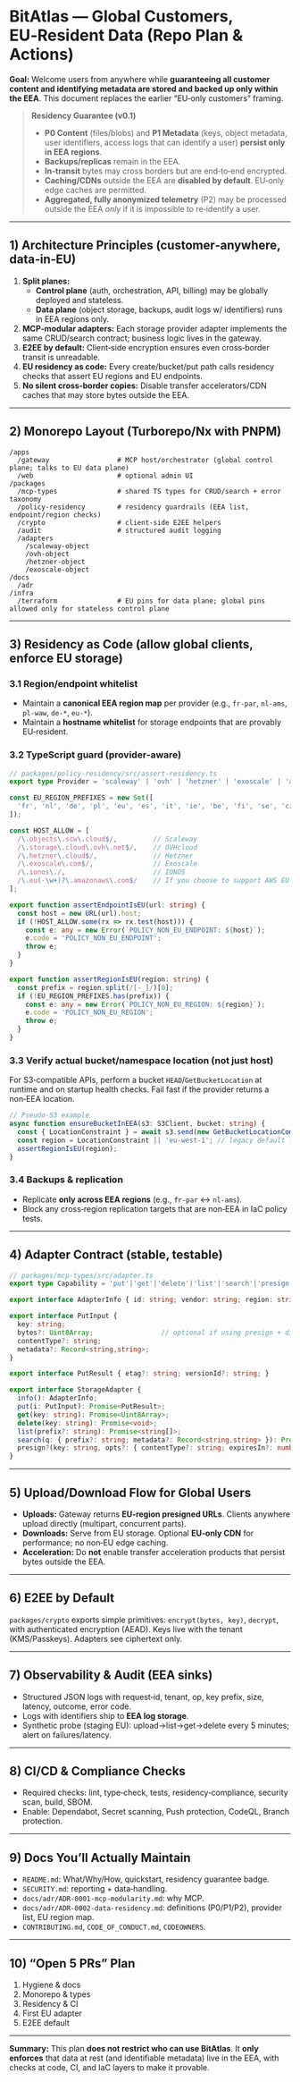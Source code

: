 # BitAtlas — Global Customers, EU‑Resident Data (Repo Plan & Actions)

**Goal:** Welcome users from anywhere while **guaranteeing all customer content and identifying metadata are stored and backed up only within the EEA**. This document replaces the earlier “EU‑only customers” framing.

> **Residency Guarantee (v0.1)**  
> - **P0 Content** (files/blobs) and **P1 Metadata** (keys, object metadata, user identifiers, access logs that can identify a user) **persist only in EEA regions**.  
> - **Backups/replicas** remain in the EEA.  
> - **In‑transit** bytes may cross borders but are end‑to‑end encrypted.  
> - **Caching/CDNs** outside the EEA are **disabled by default**. EU‑only edge caches are permitted.  
> - **Aggregated, fully anonymized telemetry** (P2) may be processed outside the EEA *only* if it is impossible to re‑identify a user.

---

## 1) Architecture Principles (customer‑anywhere, data‑in‑EU)
1. **Split planes:**  
   - **Control plane** (auth, orchestration, API, billing) may be globally deployed and stateless.  
   - **Data plane** (object storage, backups, audit logs w/ identifiers) runs in EEA regions only.  
2. **MCP‑modular adapters:** Each storage provider adapter implements the same CRUD/search contract; business logic lives in the gateway.  
3. **E2EE by default:** Client‑side encryption ensures even cross‑border transit is unreadable.  
4. **EU residency as code:** Every create/bucket/put path calls residency checks that assert EU regions and EU endpoints.  
5. **No silent cross‑border copies:** Disable transfer accelerators/CDN caches that may store bytes outside the EEA.

---

## 2) Monorepo Layout (Turborepo/Nx with PNPM)
```
/apps
  /gateway                 # MCP host/orchestrator (global control plane; talks to EU data plane)
  /web                     # optional admin UI
/packages
  /mcp-types               # shared TS types for CRUD/search + error taxonomy
  /policy-residency        # residency guardrails (EEA list, endpoint/region checks)
  /crypto                  # client-side E2EE helpers
  /audit                   # structured audit logging
  /adapters
    /scaleway-object
    /ovh-object
    /hetzner-object
    /exoscale-object
/docs
  /adr
/infra
  /terraform               # EU pins for data plane; global pins allowed only for stateless control plane
```

---

## 3) Residency as Code (allow global clients, enforce EU storage)
### 3.1 Region/endpoint whitelist
- Maintain a **canonical EEA region map** per provider (e.g., `fr-par`, `nl-ams`, `pl-waw`, `de-*`, `eu-*`).  
- Maintain a **hostname whitelist** for storage endpoints that are provably EU‑resident.

### 3.2 TypeScript guard (provider‑aware)
```ts
// packages/policy-residency/src/assert-residency.ts
export type Provider = 'scaleway' | 'ovh' | 'hetzner' | 'exoscale' | 'aws-eu-only' | 'ionos';

const EU_REGION_PREFIXES = new Set([
  'fr', 'nl', 'de', 'pl', 'eu', 'es', 'it', 'ie', 'be', 'fi', 'se', 'cz', 'at', 'pt', 'gr'
]);

const HOST_ALLOW = [
  /\.objects\.scw\.cloud$/,         // Scaleway
  /\.storage\.cloud\.ovh\.net$/,    // OVHcloud
  /\.hetzner\.cloud$/,              // Hetzner
  /\.exoscale\.com$/,               // Exoscale
  /\.ionos\./,                      // IONOS
  /\.eu(-\w+)?\.amazonaws\.com$/    // If you choose to support AWS EU regions
];

export function assertEndpointIsEU(url: string) {
  const host = new URL(url).host;
  if (!HOST_ALLOW.some(rx => rx.test(host))) {
    const e: any = new Error(`POLICY_NON_EU_ENDPOINT: ${host}`);
    e.code = 'POLICY_NON_EU_ENDPOINT';
    throw e;
  }
}

export function assertRegionIsEU(region: string) {
  const prefix = region.split(/[-_]/)[0];
  if (!EU_REGION_PREFIXES.has(prefix)) {
    const e: any = new Error(`POLICY_NON_EU_REGION: ${region}`);
    e.code = 'POLICY_NON_EU_REGION';
    throw e;
  }
}
```

### 3.3 Verify actual bucket/namespace location (not just host)
For S3‑compatible APIs, perform a bucket `HEAD`/`GetBucketLocation` at runtime and on startup health checks. Fail fast if the provider returns a non‑EEA location.

```ts
// Pseudo‑S3 example
async function ensureBucketInEEA(s3: S3Client, bucket: string) {
  const { LocationConstraint } = await s3.send(new GetBucketLocationCommand({ Bucket: bucket }));
  const region = LocationConstraint || 'eu-west-1'; // legacy default fallback
  assertRegionIsEU(region);
}
```

### 3.4 Backups & replication
- Replicate **only across EEA regions** (e.g., `fr-par` ↔ `nl-ams`).  
- Block any cross‑region replication targets that are non‑EEA in IaC policy tests.

---

## 4) Adapter Contract (stable, testable)
```ts
// packages/mcp-types/src/adapter.ts
export type Capability = 'put'|'get'|'delete'|'list'|'search'|'presign';

export interface AdapterInfo { id: string; vendor: string; region: string; capabilities: Capability[]; }

export interface PutInput {
  key: string;
  bytes?: Uint8Array;                 // optional if using presign + direct upload
  contentType?: string;
  metadata?: Record<string,string>;
}

export interface PutResult { etag?: string; versionId?: string; }

export interface StorageAdapter {
  info(): AdapterInfo;
  put(i: PutInput): Promise<PutResult>;
  get(key: string): Promise<Uint8Array>;
  delete(key: string): Promise<void>;
  list(prefix?: string): Promise<string[]>;
  search(q: { prefix?: string; metadata?: Record<string,string> }): Promise<string[]>;
  presign?(key: string, opts?: { contentType?: string; expiresIn?: number }): Promise<{ url: string; fields?: Record<string,string> }>;
}
```

---

## 5) Upload/Download Flow for Global Users
- **Uploads:** Gateway returns **EU‑region presigned URLs**. Clients anywhere upload directly (multipart, concurrent parts).  
- **Downloads:** Serve from EU storage. Optional **EU‑only CDN** for performance; no non‑EU edge caching.  
- **Acceleration:** Do **not** enable transfer acceleration products that persist bytes outside the EEA.

---

## 6) E2EE by Default
`packages/crypto` exports simple primitives: `encrypt(bytes, key)`, `decrypt`, with authenticated encryption (AEAD). Keys live with the tenant (KMS/Passkeys). Adapters see ciphertext only.

---

## 7) Observability & Audit (EEA sinks)
- Structured JSON logs with request‑id, tenant, op, key prefix, size, latency, outcome, error code.  
- Logs with identifiers ship to **EEA log storage**.  
- Synthetic probe (staging EU): upload→list→get→delete every 5 minutes; alert on failures/latency.

---

## 8) CI/CD & Compliance Checks
- Required checks: lint, type‑check, tests, residency‑compliance, security scan, build, SBOM.  
- Enable: Dependabot, Secret scanning, Push protection, CodeQL, Branch protection.  

---

## 9) Docs You’ll Actually Maintain
- `README.md`: What/Why/How, quickstart, residency guarantee badge.  
- `SECURITY.md`: reporting + data‑handling.  
- `docs/adr/ADR-0001-mcp-modularity.md`: why MCP.  
- `docs/adr/ADR-0002-data-residency.md`: definitions (P0/P1/P2), provider list, EU region map.  
- `CONTRIBUTING.md`, `CODE_OF_CONDUCT.md`, `CODEOWNERS`.

---

## 10) “Open 5 PRs” Plan
1. Hygiene & docs  
2. Monorepo & types  
3. Residency & CI  
4. First EU adapter  
5. E2EE default  

---

**Summary:** This plan **does not restrict who can use BitAtlas**. It **only enforces** that data at rest (and identifiable metadata) live in the EEA, with checks at code, CI, and IaC layers to make it provable.
